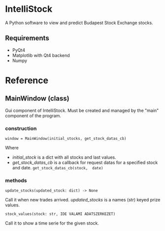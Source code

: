 IntelliStock
============

A Python software to view and predict Budapest Stock Exchange stocks.

## Requirements
- PyQt4
- Matplotlib with Qt4 backend
- Numpy

# Reference

## MainWindow (class)
Gui component of IntelliStock. Must be created and managed by the "main" component of the program.
### construction
    window = MainWindow(initial_stocks, get_stock_datas_cb)

Where

- *initial_stock* is a dict with all stocks and last values.
- *get_stock_datas_cb* is a callback for request datas for a specified stock and date. `get_stock_datas_cb(stock, 
date)`
 
### methods
    update_stocks(updated_stock: dict) -> None
Call it when new trades arrived. *updated_stocks* is a names (str) keyed prize values.
    
    stock_values(stock: str, IDE VALAMI ADATSZERKEZET)
Call it to show a time serie for the given stock.
